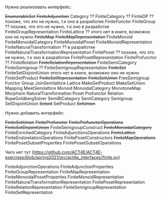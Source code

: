 Нужно реализовать интерфейс:

~~EnumerableSet~~
~~FiniteAdjunction~~
Category   ??
FiniteCategory   ??
FiniteDP   ?? похоже, что это не нужно, т.к оно в разработке
*FiniteFunctor*
FiniteGroup   ?? похоже, что это не нужно, т.к оно в разработке
FiniteGroupRepresentation
FiniteLattice   ?? этого нет в книге, возможно оно не нужно
~~FiniteMap~~
~~FiniteMapRepresentation~~
FiniteMonoid
FiniteMonoidalCategory
FiniteMonoidalPoset
FiniteMonoidRepresentation
FiniteNaturalTransformation  ?? в разработке
FiniteNaturalTransformationRepresentation
FinitePoset   ?? похоже, что это не нужно, т.к оно в разработке
FinitePosetRepresentation
FiniteProfunctor  ??
*FiniteRelation*
~~FiniteRelationRepresentation~~
FiniteSemiCategory
FiniteSemigroup  ??
FiniteSemigroupRepresentation
~~FiniteSet~~
FiniteSetDisjointUnion  этого нет в книге, возможно оно не нужно
*FiniteSetProduct*
~~FiniteSetRepresentation~~
~~FiniteSetUnion~~
FreeSemigroup
Functor
Group
JoinSemilattice
Lattice
MakeSetProduct
MakeSetUnion
Mapping
MeetSemilattice
Monoid
MonoidalCategory
MonotoneMap
Morphism
NaturalTransformation
Poset
Profunctor
Relation
RupeGoldbergSolver
SemiBiCategory
SemiCategory
Semigroup
SetDisjointUnion
~~Setoid~~
SetProduct
~~SetUnion~~


Нужно добавить интерфейс:

~~FiniteSetUnion~~
~~FiniteProfunctor~~
~~FiniteProfunctorOperations~~
~~FiniteSetDisjointUnion~~
FiniteSemigroupConstruct
~~FiniteMonoidalCategory~~
FiniteEnrichedCategory
FiniteAdjunctionsOperations
~~FiniteLattice~~
FiniteEndorelationOperations
FinitePosetConstructors
~~FiniteMapOperations~~
FinitePosetSubsetProperties
FinitePosetSubsetOperations

Чего нет тут (https://github.com/ACT4E/ACT4E-exercises/blob/spring2021/src/act4e_interfaces/finite.py)

FiniteAdjunctionOperations
FiniteAdjunctionProperties
FiniteGroupRepresentation
FiniteMapRepresentation
FiniteMonoidalPosetProperties
FiniteMonoidRepresentation
FiniteNaturalTransformationRepresentation
FinitePosetRepresentation
FiniteRelationRepresentation
FiniteSemigroupRepresentation
FiniteSetRepresentation
